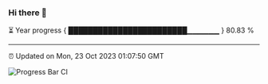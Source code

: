 ### Hi there 👋

⏳ Year progress { ████████████████████████▁▁▁▁▁▁ } 80.83 %

---

⏰ Updated on Mon, 23 Oct 2023 01:07:50 GMT

![Progress Bar CI](https://github.com/liununu/liununu/workflows/Progress%20Bar%20CI/badge.svg)
